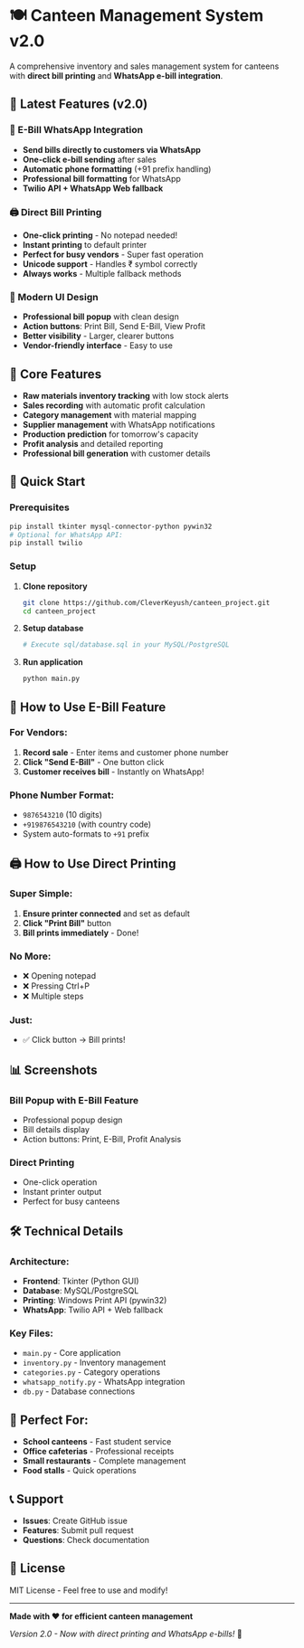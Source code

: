 # 🍽️ Canteen Management System v2.0

A comprehensive inventory and sales management system for canteens with **direct bill printing** and **WhatsApp e-bill integration**.

## 🎉 Latest Features (v2.0)

### 📱 E-Bill WhatsApp Integration
- **Send bills directly to customers via WhatsApp**
- **One-click e-bill sending** after sales
- **Automatic phone formatting** (+91 prefix handling)
- **Professional bill formatting** for WhatsApp
- **Twilio API + WhatsApp Web fallback**

### 🖨️ Direct Bill Printing
- **One-click printing** - No notepad needed!
- **Instant printing** to default printer
- **Perfect for busy vendors** - Super fast operation
- **Unicode support** - Handles ₹ symbol correctly
- **Always works** - Multiple fallback methods

### 🎨 Modern UI Design
- **Professional bill popup** with clean design
- **Action buttons**: Print Bill, Send E-Bill, View Profit
- **Better visibility** - Larger, clearer buttons
- **Vendor-friendly interface** - Easy to use

## 🏪 Core Features
- **Raw materials inventory tracking** with low stock alerts
- **Sales recording** with automatic profit calculation
- **Category management** with material mapping
- **Supplier management** with WhatsApp notifications
- **Production prediction** for tomorrow's capacity
- **Profit analysis** and detailed reporting
- **Professional bill generation** with customer details

## 🚀 Quick Start

### Prerequisites
```bash
pip install tkinter mysql-connector-python pywin32
# Optional for WhatsApp API:
pip install twilio
```

### Setup
1. **Clone repository**
   ```bash
   git clone https://github.com/CleverKeyush/canteen_project.git
   cd canteen_project
   ```

2. **Setup database**
   ```bash
   # Execute sql/database.sql in your MySQL/PostgreSQL
   ```

3. **Run application**
   ```bash
   python main.py
   ```

## 📱 How to Use E-Bill Feature

### For Vendors:
1. **Record sale** - Enter items and customer phone number
2. **Click "Send E-Bill"** - One button click
3. **Customer receives bill** - Instantly on WhatsApp!

### Phone Number Format:
- `9876543210` (10 digits)
- `+919876543210` (with country code)
- System auto-formats to `+91` prefix

## 🖨️ How to Use Direct Printing

### Super Simple:
1. **Ensure printer connected** and set as default
2. **Click "Print Bill"** button
3. **Bill prints immediately** - Done!

### No More:
- ❌ Opening notepad
- ❌ Pressing Ctrl+P
- ❌ Multiple steps

### Just:
- ✅ Click button → Bill prints!

## 📊 Screenshots

### Bill Popup with E-Bill Feature
- Professional popup design
- Bill details display
- Action buttons: Print, E-Bill, Profit Analysis

### Direct Printing
- One-click operation
- Instant printer output
- Perfect for busy canteens

## 🛠️ Technical Details

### Architecture:
- **Frontend**: Tkinter (Python GUI)
- **Database**: MySQL/PostgreSQL
- **Printing**: Windows Print API (pywin32)
- **WhatsApp**: Twilio API + Web fallback

### Key Files:
- `main.py` - Core application
- `inventory.py` - Inventory management
- `categories.py` - Category operations
- `whatsapp_notify.py` - WhatsApp integration
- `db.py` - Database connections

## 🎯 Perfect For:
- **School canteens** - Fast student service
- **Office cafeterias** - Professional receipts
- **Small restaurants** - Complete management
- **Food stalls** - Quick operations

## 📞 Support
- **Issues**: Create GitHub issue
- **Features**: Submit pull request
- **Questions**: Check documentation

## 📄 License
MIT License - Feel free to use and modify!

---

**Made with ❤️ for efficient canteen management**

*Version 2.0 - Now with direct printing and WhatsApp e-bills!* 🎉

